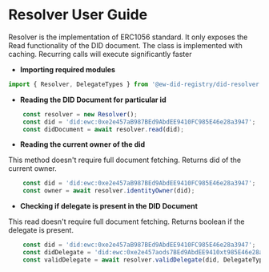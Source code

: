 # Resolver User Guide

Resolver is the implementation of ERC1056 standard. It only exposes the Read functionality
of the DID document. The class is implemented with caching. Recurring calls will execute 
significantly faster

* **Importing required modules**

``` typescript
import { Resolver, DelegateTypes } from '@ew-did-registry/did-resolver';
```

* **Reading the DID Document for particular id**

``` typescript  
    const resolver = new Resolver();
    const did = 'did:ewc:0xe2e457aB987BEd9AbdEE9410FC985E46e28a3947';
    const didDocument = await resolver.read(did);
```

* **Reading the current owner of the did**

This method doesn't require full document fetching.
Returns did of the current owner.
``` typescript
    const did = 'did:ewc:0xe2e457aB987BEd9AbdEE9410FC985E46e28a3947';
    const owner = await resolver.identityOwner(did);
```

* **Checking if delegate is present in the DID Document**

This read doesn't require full document fetching.
Returns boolean if the delegate is present.
``` typescript
    const did = 'did:ewc:0xe2e457aB987BEd9AbdEE9410FC985E46e28a3947';
    const didDelegate = 'did:ewc:0xe2e457aods7BEd9AbdEE9410xt985E46e28a3947';
    const validDelegate = await resolver.validDelegate(did, DelegateTypes.verification, didDelegate);
```
